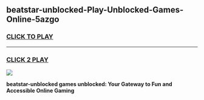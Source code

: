 
## beatstar-unblocked-Play-Unblocked-Games-Online-5azgo
<h3>
<a href="https://premium76.site?title=beatstar-unblocked&ref=25A">CLICK TO PLAY</a></h3>
<hr>

<h3>
<a href="https://premium76.site?title=beatstar-unblocked&ref=25A">CLICK 2 PLAY</a>
  
</h3>

<a href="https://premium76.site?title=beatstar-unblocked&ref=25A"><img src="https://clearcache.store/games.png"></a>


**beatstar-unblocked games unblocked: Your Gateway to Fun and Accessible Online Gaming**
